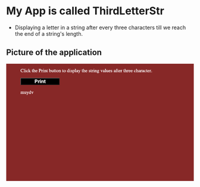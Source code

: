 # My App is called ThirdLetterStr

- Displaying   a letter in a string after every three characters till we reach the end of a string's length.

## Picture of the application
<img src="./image/Screen Shot 2021-06-22 at 2.32.12 AM.png">